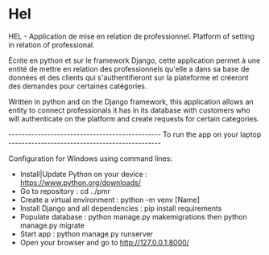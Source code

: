 # Hel
HEL - Application de mise en relation de professionnel. Platform of setting in relation of professional.

Écrite en python et sur le framework Django, cette application permet à une entité de mettre en relation des professionnels
qu'elle a dans sa base de données et des clients qui s'authentifieront sur la plateforme et créeront des demandes pour certaines catégories. 

Written in python and on the Django framework, this application allows an entity to connect professionals it has in its database 
with customers who will authenticate on the platform and create requests for certain categories.


----------------------------------------------- To run the app on your laptop -----------------------------------------------

Configuration for Windows using command lines:
- Install|Update Python on your device : https://www.python.org/downloads/
- Go to repository : cd ../pmr
- Create a virtual environment : python -m venv [Name]
- Install Django and all dependencies : pip install requirements
- Populate database : python manage.py makemigrations then python manage.py migrate
- Start app : python manage.py runserver
- Open your browser and go to http://127.0.0.1:8000/
